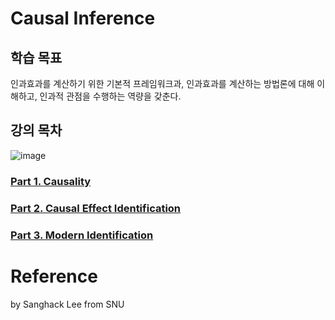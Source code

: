 # Causal Inference

## 학습 목표
인과효과를 계산하기 위한 기본적 프레임워크과, 인과효과를 계산하는 방법론에 대해 이해하고, 인과적 관점을 수행하는 역량을 갖춘다.

## 강의 목차
![image](https://user-images.githubusercontent.com/39285147/179284706-c923cea2-1642-44dc-9ddc-53c5a944f542.png)

### [Part 1. Causality](https://github.com/hchoi256/lg-ai-auto-driving-radar-sensor/blob/main/causal-inference/causality.md)
### [Part 2. Causal Effect Identification](https://github.com/hchoi256/lg-ai-auto-driving-radar-sensor/blob/main/causal-inference/casual-effect-identification.md)
### [Part 3. Modern Identification](https://github.com/hchoi256/lg-ai-auto-driving-radar-sensor/blob/main/causal-inference/modern-identification.md)

# Reference
by Sanghack Lee from SNU
